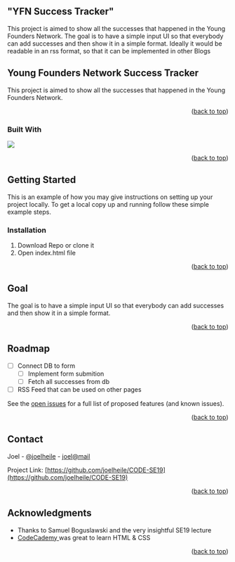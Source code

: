 ## "YFN Success Tracker"

This project is aimed to show all the successes that happened in the Young Founders Network.
The goal is to have a simple input UI so that everybody can add successes and then show it in a simple format.
Ideally it would be readable in an rss format, so that it can be implemented in other Blogs

<a name="readme-top"></a>

<!-- ABOUT THE PROJECT -->

## Young Founders Network Success Tracker

This project is aimed to show all the successes that happened in the Young Founders Network.

<p align="right">(<a href="#readme-top">back to top</a>)</p>

### Built With

 ![](https://t3.ftcdn.net/jpg/03/21/24/30/360_F_321243084_GstfWflk1eTLlzUdRZ5mjoP5IG1iCc8J.jpg)

<p align="right">(<a href="#readme-top">back to top</a>)</p>

<!-- GETTING STARTED -->

## Getting Started

This is an example of how you may give instructions on setting up your project locally.
To get a local copy up and running follow these simple example steps.

### Installation

1. Download Repo or clone it
2. Open index.html file

<p align="right">(<a href="#readme-top">back to top</a>)</p>

<!-- USAGE EXAMPLES -->

## Goal

The goal is to have a simple input UI so that everybody can add successes and then show it in a simple format.

<p align="right">(<a href="#readme-top">back to top</a>)</p>

<!-- ROADMAP -->

## Roadmap

- [ ] Connect DB to form
  - [ ] Implement form submition
  - [ ] Fetch all successes from db
- [ ] RSS Feed that can be used on other pages

See the [open issues](https://github.com/joelheile/CODE-SE19/issues) for a full list of proposed features (and known issues).

<p align="right">(<a href="#readme-top">back to top</a>)</p>

<!-- CONTACT -->

## Contact

Joel - [@joelheile](https://twitter.com/joelheile) - [joel@mail](mailto:joel.heil-escobar@code.berlin.com)

Project Link: [https://github.com/joelheile/CODE-SE19](https://github.com/joelheile/CODE-SE19)

<p align="right">(<a href="#readme-top">back to top</a>)</p>

<!-- ACKNOWLEDGMENTS -->

## Acknowledgments

- Thanks to Samuel Boguslawski and the very insightful SE19 lecture
-  <a href="https://www.codecademy.com/">CodeCademy </a> was great to learn HTML & CSS

<p align="right">(<a href="#readme-top">back to top</a>)</p>

<!-- MARKDOWN LINKS & IMAGES -->
<!-- https://www.markdownguide.org/basic-syntax/#reference-style-links -->

[contributors-shield]: https://img.shields.io/github/contributors/joelheile/CODE-SE19.svg?style=for-the-badge
[contributors-url]: https://github.com/joelheile/CODE-SE19/graphs/contributors
[forks-shield]: https://img.shields.io/github/forks/joelheile/CODE-SE19.svg?style=for-the-badge
[forks-url]: https://github.com/joelheile/CODE-SE19/network/members
[stars-shield]: https://img.shields.io/github/stars/joelheile/CODE-SE19.svg?style=for-the-badge
[stars-url]: https://github.com/joelheile/CODE-SE19/stargazers
[issues-shield]: https://img.shields.io/github/issues/joelheile/CODE-SE19.svg?style=for-the-badge
[issues-url]: https://github.com/joelheile/CODE-SE19/issues
[license-shield]: https://img.shields.io/github/license/joelheile/CODE-SE19.svg?style=for-the-badge
[license-url]: https://github.com/joelheile/CODE-SE19/blob/master/LICENSE.txt
[linkedin-shield]: https://img.shields.io/badge/-LinkedIn-black.svg?style=for-the-badge&logo=linkedin&colorB=555
[linkedin-url]: https://linkedin.com/in/joel-heil-escobar
[product-screenshot]: images/screenshot.png
[CSS]: https://upload.wikimedia.org/wikipedia/commons/thumb/d/d5/CSS3_logo_and_wordmark.svg/1200px-CSS3_logo_and_wordmark.svg.png
[HTML]: https://upload.wikimedia.org/wikipedia/commons/thumb/6/61/HTML5_logo_and_wordmark.svg/512px-HTML5_logo_and_wordmark.svg.png
[JavaScript]: https://sendsquared.com/wp-content/uploads/2023/04/JavaScript-Logo.png
